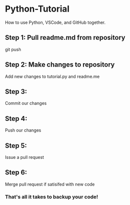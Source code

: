 # Python-Tutorial
How to use Python, VSCode, and GitHub together.

## Step 1: Pull readme.md from repository
git push

## Step 2: Make changes to repository
Add new changes to tutorial.py and readme.me

## Step 3:
Commit our changes

## Step 4:
Push our changes

## Step 5:
Issue a pull request

## Step 6:
Merge pull request if satisifed with new code

### That's all it takes to backup your code!
